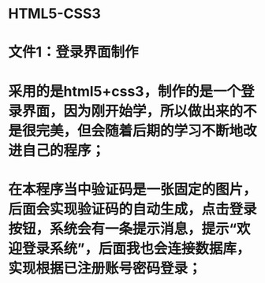 # HTML5-CSS3
# 文件1：登录界面制作
# 采用的是html5+css3，制作的是一个登录界面，因为刚开始学，所以做出来的不是很完美，但会随着后期的学习不断地改进自己的程序；
# 在本程序当中验证码是一张固定的图片，后面会实现验证码的自动生成，点击登录按钮，系统会有一条提示消息，提示“欢迎登录系统”，后面我也会连接数据库，实现根据已注册账号密码登录；
